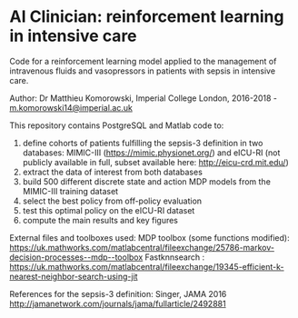 # AI Clinician: reinforcement learning in intensive care

Code for a reinforcement learning model applied to the management of intravenous fluids and vasopressors in patients with sepsis in intensive care.

Author: Dr Matthieu Komorowski, Imperial College London, 2016-2018 - m.komorowski14@imperial.ac.uk

This repository contains PostgreSQL and Matlab code to:

1.	define cohorts of patients fulfilling the sepsis-3 definition in two databases: MIMIC-III (https://mimic.physionet.org/) and eICU-RI (not publicly available in full, subset available here: http://eicu-crd.mit.edu/)
2.	extract the data of interest from both databases
3.	build 500 different discrete state and action MDP models from the MIMIC-III training dataset
4.	select the best policy from off-policy evaluation
5.	test this optimal policy on the eICU-RI dataset
6.	compute the main results and key figures

External files and toolboxes used:
MDP toolbox (some functions modified):  https://uk.mathworks.com/matlabcentral/fileexchange/25786-markov-decision-processes--mdp--toolbox
Fastknnsearch : https://uk.mathworks.com/matlabcentral/fileexchange/19345-efficient-k-nearest-neighbor-search-using-jit

References for the sepsis-3 definition: Singer, JAMA 2016 http://jamanetwork.com/journals/jama/fullarticle/2492881

